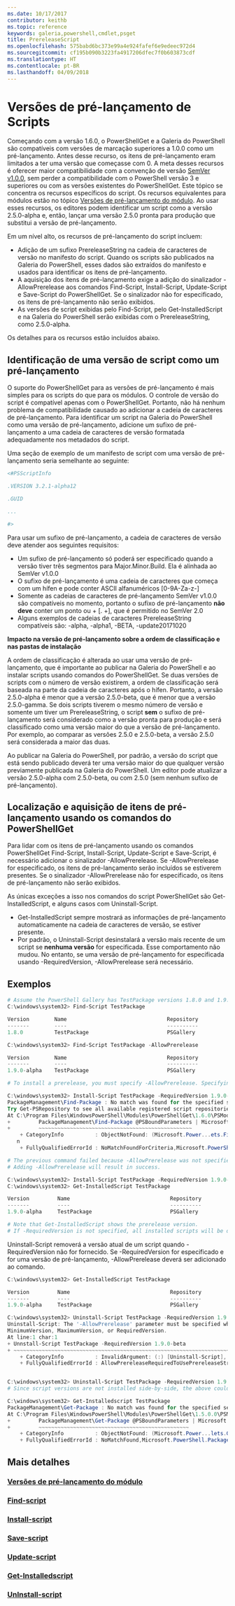 ```yaml
---
ms.date: 10/17/2017
contributor: keithb
ms.topic: reference
keywords: galeria,powershell,cmdlet,psget
title: PrereleaseScript
ms.openlocfilehash: 575babd6bc373e99a4e924fafef6e9edeec972d4
ms.sourcegitcommit: cf195b090b3223fa4917206dfec7f0b603873cdf
ms.translationtype: HT
ms.contentlocale: pt-BR
ms.lasthandoff: 04/09/2018
---
```

# <a name="prerelease-versions-of-scripts"></a>Versões de pré-lançamento de Scripts

Começando com a versão 1.6.0, o PowerShellGet e a Galeria do PowerShell são compatíveis com versões de marcação superiores a 1.0.0 como um pré-lançamento. Antes desse recurso, os itens de pré-lançamento eram limitados a ter uma versão que começasse com 0. A meta desses recursos é oferecer maior compatibilidade com a convenção de versão [SemVer v1.0.0](http://semver.org/spec/v1.0.0.html), sem perder a compatibilidade com o PowerShell versão 3 e superiores ou com as versões existentes do PowerShellGet.
Este tópico se concentra os recursos específicos do script. Os recursos equivalentes para módulos estão no tópico [Versões de pré-lançamento do módulo](../module/PrereleaseModule.md). Ao usar esses recursos, os editores podem identificar um script como a versão 2.5.0-alpha e, então, lançar uma versão 2.5.0 pronta para produção que substitui a versão de pré-lançamento.

Em um nível alto, os recursos de pré-lançamento do script incluem:

* Adição de um sufixo PrereleaseString na cadeia de caracteres de versão no manifesto do script.
Quando os scripts são publicados na Galeria do PowerShell, esses dados são extraídos do manifesto e usados para identificar os itens de pré-lançamento.
* A aquisição dos itens de pré-lançamento exige a adição do sinalizador -AllowPrerelease aos comandos Find-Script, Install-Script, Update-Script e Save-Script do PowerShellGet.
Se o sinalizador não for especificado, os itens de pré-lançamento não serão exibidos.
* As versões de script exibidas pelo Find-Script, pelo Get-InstalledScript e na Galeria do PowerShell serão exibidas com o PrereleaseString, como 2.5.0-alpha.

Os detalhes para os recursos estão incluídos abaixo.


## <a name="identifying-a-script-version-as-a-prerelease"></a>Identificação de uma versão de script como um pré-lançamento

O suporte do PowerShellGet para as versões de pré-lançamento é mais simples para os scripts do que para os módulos.
O controle de versão do script é compatível apenas com o PowerShellGet. Portanto, não há nenhum problema de compatibilidade causado ao adicionar a cadeia de caracteres de pré-lançamento.
Para identificar um script na Galeria do PowerShell como uma versão de pré-lançamento, adicione um sufixo de pré-lançamento a uma cadeia de caracteres de versão formatada adequadamente nos metadados do script.

Uma seção de exemplo de um manifesto de script com uma versão de pré-lançamento seria semelhante ao seguinte:
```powershell
<#PSScriptInfo

.VERSION 3.2.1-alpha12

.GUID

...

#>

```

Para usar um sufixo de pré-lançamento, a cadeia de caracteres de versão deve atender aos seguintes requisitos:

* Um sufixo de pré-lançamento só poderá ser especificado quando a versão tiver três segmentos para Major.Minor.Build. Ela é alinhada ao SemVer v1.0.0
* O sufixo de pré-lançamento é uma cadeia de caracteres que começa com um hífen e pode conter ASCII alfanuméricos [0-9A-Za-z-]
* Somente as cadeias de caracteres de pré-lançamento SemVer v1.0.0 são compatíveis no momento, portanto o sufixo de pré-lançamento __não deve__ conter um ponto ou + [. +], que é permitido no SemVer 2.0
* Alguns exemplos de cadeias de caracteres PrereleaseString compatíveis são: -alpha, -alpha1, -BETA, -update20171020

__Impacto na versão de pré-lançamento sobre a ordem de classificação e nas pastas de instalação__

A ordem de classificação é alterada ao usar uma versão de pré-lançamento, que é importante ao publicar na Galeria do PowerShell e ao instalar scripts usando comandos do PowerShellGet.
Se duas versões de scripts com o número de versão existirem, a ordem de classificação será baseada na parte da cadeia de caracteres após o hífen. Portanto, a versão 2.5.0-alpha é menor que a versão 2.5.0-beta, que é menor que a versão 2.5.0-gamma.
Se dois scripts tiverem o mesmo número de versão e somente um tiver um PrereleaseString, o script __sem__ o sufixo de pré-lançamento será considerado como a versão pronta para produção e será classificado como uma versão maior do que a versão de pré-lançamento.
Por exemplo, ao comparar as versões 2.5.0 e 2.5.0-beta, a versão 2.5.0 será considerada a maior das duas.

Ao publicar na Galeria do PowerShell, por padrão, a versão do script que está sendo publicado deverá ter uma versão maior do que qualquer versão previamente publicada na Galeria do PowerShell.
Um editor pode atualizar a versão 2.5.0-alpha com 2.5.0-beta, ou com 2.5.0 (sem nenhum sufixo de pré-lançamento).

## <a name="finding-and-acquiring-prerelease-items-using-powershellget-commands"></a>Localização e aquisição de itens de pré-lançamento usando os comandos do PowerShellGet

Para lidar com os itens de pré-lançamento usando os comandos PowerShellGet Find-Script, Install-Script, Update-Script e Save-Script, é necessário adicionar o sinalizador -AllowPrerelease.
Se -AllowPrerelease for especificado, os itens de pré-lançamento serão incluídos se estiverem presentes.
Se o sinalizador -AllowPrerelease não for especificado, os itens de pré-lançamento não serão exibidos.

As únicas exceções a isso nos comandos do script PowerShellGet são Get-InstalledScript, e alguns casos com Uninstall-Script.

* Get-InstalledScript sempre mostrará as informações de pré-lançamento automaticamente na cadeia de caracteres de versão, se estiver presente.
* Por padrão, o Uninstall-Script desinstalará a versão mais recente de um script se __nenhuma versão__ for especificada. Esse comportamento não mudou. No entanto, se uma versão de pré-lançamento for especificada usando -RequiredVersion, -AllowPrerelease será necessário.

## <a name="examples"></a>Exemplos
```powershell
# Assume the PowerShell Gallery has TestPackage versions 1.8.0 and 1.9.0-alpha. If -AllowPrerelease is not specified, only version 1.8.0 will be returned.
C:\windows\system32> Find-Script TestPackage

Version        Name                                Repository           Description
-------        ----                                ----------           -----------
1.8.0          TestPackage                         PSGallery            Package used to validate changes to the PowerShe...

C:\windows\system32> Find-Script TestPackage -AllowPrerelease

Version        Name                                Repository           Description
-------        ----                                ----------           -----------
1.9.0-alpha    TestPackage                         PSGallery            Package used to validate changes to PowerShe...

# To install a prerelease, you must specify -AllowPrerelease. Specifying a prerelease version string is not sufficient.

C:\windows\system32> Install-Script TestPackage -RequiredVersion 1.9.0-alpha
PackageManagement\Find-Package : No match was found for the specified search criteria and script name 'TestPackage'.
Try Get-PSRepository to see all available registered script repositories.
At C:\Program Files\WindowsPowerShell\Modules\PowerShellGet\1.6.0\PSModule.psm1:1455 char:3
+         PackageManagement\Find-Package @PSBoundParameters | Microsoft ...
+         ~~~~~~~~~~~~~~~~~~~~~~~~~~~~~~~~~~~~~~~~~~~~~~~~~
    + CategoryInfo          : ObjectNotFound: (Microsoft.Power...ets.FindPackage:FindPackage) [Find-Package], Exceptio
   n
    + FullyQualifiedErrorId : NoMatchFoundForCriteria,Microsoft.PowerShell.PackageManagement.Cmdlets.FindPackage

# The previous command failed because -AllowPrerelease was not specified.
# Adding -AllowPrerelease will result in success.

C:\windows\system32> Install-Script TestPackage -RequiredVersion 1.9.0-alpha -AllowPrerelease
C:\windows\system32> Get-InstalledScript TestPackage

Version         Name                                Repository           Description
-------         ----                                ----------           -----------
1.9.0-alpha     TestPackage                         PSGallery            Package used to validate changes to PowerShe...

# Note that Get-InstalledScript shows the prerelease version.
# If -RequiredVersion is not specified, all installed scripts will be displayed by Get-InstalledScript
```

Uninstall-Script removerá a versão atual de um script quando -RequiredVersion não for fornecido.
Se -RequiredVersion for especificado e for uma versão de pré-lançamento, -AllowPrerelease deverá ser adicionado ao comando.

``` powershell
C:\windows\system32> Get-InstalledScript TestPackage

Version         Name                                Repository           Description
-------         ----                                ----------           -----------
1.9.0-alpha     TestPackage                         PSGallery            Package used to validate changes to PowerShe...

C:\windows\system32> Uninstall-Script TestPackage -RequiredVersion 1.9.0-alpha
Uninstall-Script: The '-AllowPrerelease' parameter must be specified when using the Prerelease string in
MinimumVersion, MaximumVersion, or RequiredVersion.
At line:1 char:1
+ Unnstall-Script TestPackage -RequiredVersion 1.9.0-beta
+ ~~~~~~~~~~~~~~~~~~~~~~~~~~~~~~~~~~~~~~~~~~~~~~~~~~~~~~~~~~~~~~~~~~~~~
    + CategoryInfo          : InvalidArgument: (:) [Uninstall-Script], ArgumentException
    + FullyQualifiedErrorId : AllowPrereleaseRequiredToUsePrereleaseStringInVersion,Uninnstall-script


C:\windows\system32> Uninstall-Script TestPackage -RequiredVersion 1.9.0-alpha -AllowPrerelease
# Since script versions are not installed side-by-side, the above could be simply "Uninstall-Script TestPackage"

C:\windows\system32> Get-Installedscript TestPackage
PackageManagement\Get-Package : No match was found for the specified search criteria and script names 'testpackage'.
At C:\Program Files\WindowsPowerShell\Modules\PowerShellGet\1.5.0.0\PSModule.psm1:4088 char:9
+         PackageManagement\Get-Package @PSBoundParameters | Microsoft. ...
+         ~~~~~~~~~~~~~~~~~~~~~~~~~~~~~~~~~~~~~~~~~~~~~~~~
    + CategoryInfo          : ObjectNotFound: (Microsoft.Power...lets.GetPackage:GetPackage) [Get-Package], Exception
    + FullyQualifiedErrorId : NoMatchFound,Microsoft.PowerShell.PackageManagement.Cmdlets.GetPackage


```



## <a name="more-details"></a>Mais detalhes
### <a name="prerelease-module-versionsmoduleprereleasemodulemd"></a>[Versões de pré-lançamento do módulo](../module/PrereleaseModule.md)
### <a name="find-scriptpsgetfind-scriptmd"></a>[Find-script](./psget_find-script.md)
### <a name="install-scriptpsgetinstall-scriptmd"></a>[Install-script](./psget_install-script.md)
### <a name="save-scriptpsgetsave-scriptmd"></a>[Save-script](./psget_save-script.md)
### <a name="update-scriptpsgetupdate-scriptmd"></a>[Update-script](./psget_update-script.md)
### <a name="get-installedscriptpsgetget-installedscriptmd"></a>[Get-Installedscript](./psget_get-installedscript.md)
### <a name="uninstall-scriptpsgetuninstall-scriptmd"></a>[UnInstall-script](./psget_uninstall-script.md)